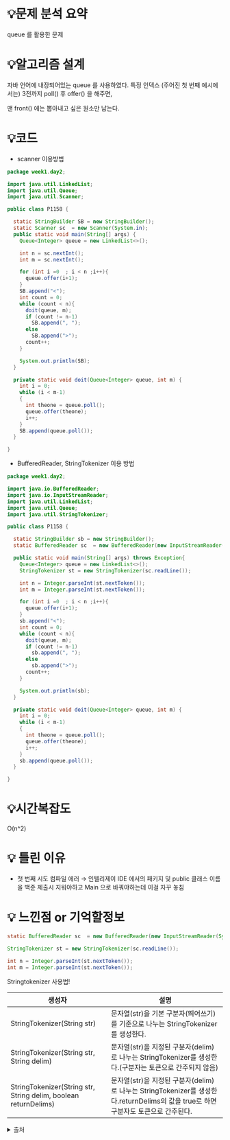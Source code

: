 # 💡**문제 분석 요약**

queue 를 활용한 문제

# 💡**알고리즘 설계**

자바 언어에 내장되어있는 queue 를 사용하였다. 특정 인덱스 (주어진 첫 번째 예시에서는) 3전까지 poll() 후 offer() 을 해주면,

맨 front() 에는 뽑아내고 싶은 원소만 남는다.

# 💡코드

- scanner 이용방법

```java
package week1.day2;

import java.util.LinkedList;
import java.util.Queue;
import java.util.Scanner;

public class P1158 {

  static StringBuilder SB = new StringBuilder();
  static Scanner sc  = new Scanner(System.in);
  public static void main(String[] args) {
    Queue<Integer> queue = new LinkedList<>();

    int n = sc.nextInt();
    int m = sc.nextInt();

    for (int i =0  ; i < n ;i++){
      queue.offer(i+1);
    }
    SB.append("<");
    int count = 0;
    while (count < n){
      doit(queue, m);
      if (count != n-1)
        SB.append(", ");
      else
        SB.append(">");
      count++;
    }

    System.out.println(SB);
  }

  private static void doit(Queue<Integer> queue, int m) {
    int i = 0;
    while (i < m-1)
    {
      int theone = queue.poll();
      queue.offer(theone);
      i++;
    }
    SB.append(queue.poll());
  }

}

```

- BufferedReader, StringTokenizer 이용 방법

```java
package week1.day2;

import java.io.BufferedReader;
import java.io.InputStreamReader;
import java.util.LinkedList;
import java.util.Queue;
import java.util.StringTokenizer;

public class P1158 {

  static StringBuilder sb = new StringBuilder();
  static BufferedReader sc  = new BufferedReader(new InputStreamReader(System.in));

  public static void main(String[] args) throws Exception{
    Queue<Integer> queue = new LinkedList<>();
    StringTokenizer st = new StringTokenizer(sc.readLine());

    int n = Integer.parseInt(st.nextToken());
    int m = Integer.parseInt(st.nextToken());

    for (int i =0  ; i < n ;i++){
      queue.offer(i+1);
    }
    sb.append("<");
    int count = 0;
    while (count < n){
      doit(queue, m);
      if (count != n-1)
        sb.append(", ");
      else
        sb.append(">");
      count++;
    }

    System.out.println(sb);
  }

  private static void doit(Queue<Integer> queue, int m) {
    int i = 0;
    while (i < m-1)
    {
      int theone = queue.poll();
      queue.offer(theone);
      i++;
    }
    sb.append(queue.poll());
  }

}

```


# 💡시간복잡도

O(n^2)

# 💡 틀린 이유

- 첫 번째 시도
컴파일 에러 → 인텔리제이 IDE 에서의 패키지 및 public 클래스 이름을 백준 제출시 지워야하고 Main 으로 바꿔야하는데 이걸 자꾸 놓침


# 💡 느낀점 or 기억할정보

```java
static BufferedReader sc  = new BufferedReader(new InputStreamReader(System.in));

StringTokenizer st = new StringTokenizer(sc.readLine());

int n = Integer.parseInt(st.nextToken());
int m = Integer.parseInt(st.nextToken());
```

Stringtokenizer 사용법!

| 생성자 | 설명 |
| --- | --- |
| StringTokenizer(String str) | 문자열(str)을 기본 구분자(띄어쓰기)를 기준으로 나누는 StringTokenizer를 생성한다. |
| StringTokenizer(String str, String delim) | 문자열(str)을 지정된 구분자(delim)로 나누는 StringTokenizer를 생성한다.(구분자는 토큰으로 간주되지 않음) |
| StringTokenizer(String str, String delim, boolean returnDelims) | 문자열(str)을 지정된 구분자(delim)로 나누는 StringTokenizer를 생성한다.returnDelims의 값을 true로 하면 구분자도 토큰으로 간주된다. |

<details>
<summary>출처</summary>
<div>

[[BOJ] 백준 1158번 : 요세푸스 문제 (JAVA)](https://steady-coding.tistory.com/21)

[[Java] StringTokenizer와 Split() 메서드 언제 써야할까?](https://velog.io/@effirin/Java-StringTokenizer와-Split-메서드-언제-써야할까)

</div>
</details>

 